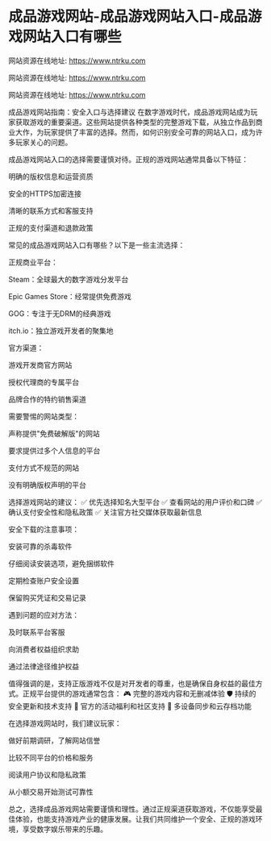 # 成品游戏网站-成品游戏网站入口-成品游戏网站入口有哪些

网站资源在线地址: https://www.ntrku.com

网站资源在线地址: https://www.ntrku.com

网站资源在线地址: https://www.ntrku.com

成品游戏网站指南：安全入口与选择建议
在数字游戏时代，成品游戏网站成为玩家获取游戏的重要渠道。这些网站提供各种类型的完整游戏下载，从独立作品到商业大作，为玩家提供了丰富的选择。然而，如何识别安全可靠的网站入口，成为许多玩家关心的问题。

成品游戏网站入口的选择需要谨慎对待。正规的游戏网站通常具备以下特征：

明确的版权信息和运营资质

安全的HTTPS加密连接

清晰的联系方式和客服支持

正规的支付渠道和退款政策

常见的成品游戏网站入口有哪些？以下是一些主流选择：

正规商业平台：

Steam：全球最大的数字游戏分发平台

Epic Games Store：经常提供免费游戏

GOG：专注于无DRM的经典游戏

itch.io：独立游戏开发者的聚集地

官方渠道：

游戏开发商官方网站

授权代理商的专属平台

品牌合作的特约销售渠道

需要警惕的网站类型：

声称提供"免费破解版"的网站

要求提供过多个人信息的平台

支付方式不规范的网站

没有明确版权声明的平台

选择游戏网站的建议：
✅ 优先选择知名大型平台
✅ 查看网站的用户评价和口碑
✅ 确认支付安全性和隐私政策
✅ 关注官方社交媒体获取最新信息

安全下载的注意事项：

安装可靠的杀毒软件

仔细阅读安装选项，避免捆绑软件

定期检查账户安全设置

保留购买凭证和交易记录

遇到问题的应对方法：

及时联系平台客服

向消费者权益组织求助

通过法律途径维护权益

值得强调的是，支持正版游戏不仅是对开发者的尊重，也是确保自身权益的最佳方式。正规平台提供的游戏通常包含：
🎮 完整的游戏内容和无删减体验
🛡️ 持续的安全更新和技术支持
🎁 官方的活动福利和社区支持
📱 多设备同步和云存档功能

在选择游戏网站时，我们建议玩家：

做好前期调研，了解网站信誉

比较不同平台的价格和服务

阅读用户协议和隐私政策

从小额交易开始测试可靠性

总之，选择成品游戏网站需要谨慎和理性。通过正规渠道获取游戏，不仅能享受最佳体验，也能支持游戏产业的健康发展。让我们共同维护一个安全、正规的游戏环境，享受数字娱乐带来的乐趣。
